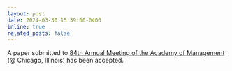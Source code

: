 ```yaml
---
layout: post
date: 2024-03-30 15:59:00-0400
inline: true
related_posts: false
---
```


A paper submitted to [84th Annual Meeting of the Academy of Management](https://aom.org) (@ Chicago, Illinois) has been accepted.